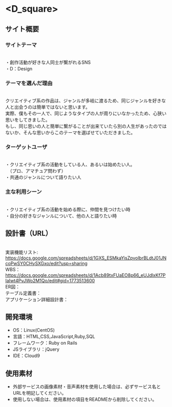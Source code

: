 # <D_square>

## サイト概要
### サイトテーマ
<br>・創作活動が好きな人同士が繋がれるSNS
<br>・D：Design

### テーマを選んだ理由
<br>クリエイティブ系の作品は、ジャンルが多岐に渡るため、同じジャンルを好きな人と出会うのは簡単ではないと思います。
<br>実際、僕もその一人で、同じようなタイプの人が周りにいなかったため、心狭い思いをしてきました。
<br>もし、同じ思いの人と簡単に繋がることが出来ていたら別の人生があったのではないか、そんな思いからこのテーマを選ばせていただきました。

### ターゲットユーザ
<br>・クリエイティブ系の活動をしている人、あるいは始めたい人。
<br>　（プロ、アマチュア問わず）
<br>・共通のジャンルについて語りたい人

### 主な利用シーン
<br>・クリエイティブ系の活動を始める際に、仲間を見つけたい時
<br>・自分の好きなジャンルについて、他の人と語りたい時

## 設計書（URL）
<br>実装機能リスト:　https://docs.google.com/spreadsheets/d/1GXS_ESMkaYisZpvolbrBLdtJ01JNcoPwSY0CHySXGxo/edit?usp=sharing
<br>WBS：　https://docs.google.com/spreadsheets/d/1Acb89txFUaEO8p66_eUJdlxKf7PIaIwt4PvJWo2M1Qo/edit#gid=1773513600
<br>ER図：　
<br>テーブル定義書：　
<br>アプリケーション詳細設計書：　

## 開発環境
- OS：Linux(CentOS)
- 言語：HTML,CSS,JavaScript,Ruby,SQL
- フレームワーク：Ruby on Rails
- JSライブラリ：jQuery
- IDE：Cloud9

## 使用素材
- 外部サービスの画像素材・音声素材を使用した場合は、必ずサービス名とURLを明記してください。
- 使用しない場合は、使用素材の項目をREADMEから削除してください。
